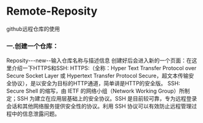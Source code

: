 # Remote-Reposity
github远程仓库的使用

### 一.创建一个仓库：
  Reposity---new--输入仓库名称与描述信息
  创建好后会进入新的一个页面：在这里介绍一下HTTPS和SSH:
  HTTPS:（全称：Hyper Text Transfer Protocol over Secure Socket Layer 或 Hypertext Transfer Protocol Secure，超文本传输安全协议），是以安全为目标的HTTP通道，简单讲是HTTP的安全版。
  SSH: Secure Shell 的缩写，由 IETF 的网络小组（Network Working Group）所制定；SSH 为建立在应用层基础上的安全协议。SSH 是目前较可靠，专为远程登录会话和其他网络服务提供安全性的协议。利用 SSH 协议可以有效防止远程管理过程中的信息泄露问题。
